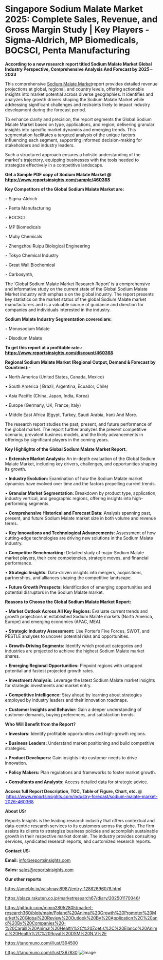 # Singapore Sodium Malate Market 2025: Complete Sales, Revenue, and Gross Margin Study | Key Players - Sigma-Aldrich, MP Biomedicals, BOCSCI, Penta Manufacturing

<strong>According to a new research report titled Sodium Malate Market Global Industry Perspective, Comprehensive Analysis And Forecast by 2025 – 2033</strong>

This comprehensive <a href=https://www.reportsinsights.com/sample/460368>Sodium Malate Market</a>report provides detailed revenue projections at global, regional, and country levels, offering actionable insights into market potential across diverse geographies. It identifies and analyzes key growth drivers shaping the Sodium Malate Market while addressing significant challenges and restraints likely to impact industry development during the forecast period.

To enhance clarity and precision, the report segments the Global Sodium Malate Market based on type, applications, and region, delivering granular insights into specific market dynamics and emerging trends. This segmentation facilitates a targeted analysis of the unique factors influencing each segment, supporting informed decision-making for stakeholders and industry leaders.

Such a structured approach ensures a holistic understanding of the market's trajectory, equipping businesses with the tools needed to strategize effectively in a competitive landscape.

<strong>Get a Sample PDF copy of Sodium Malate Market </strong><strong>@<a href=https://www.reportsinsights.com/sample/460368 style=color:#0000ff;> https://www.reportsinsights.com/sample/460368</a></strong></font>

<strong>Key Competitors of the Global Sodium Malate Market are:</strong>

‣ Sigma-Aldrich

‣ Penta Manufacturing

‣ BOCSCI

‣ MP Biomedicals

‣ Muby Chemicals

‣ Zhengzhou Ruipu Biological Engineering

‣ Tokyo Chemical Industry

‣ Great Wall Biochemical

‣ Carbosynth,

The ‘Global Sodium Malate Market Research Report’ is a comprehensive and informative study on the current state of the Global Sodium Malate Market industry with emphasis on the global industry. The report presents key statistics on the market status of the global Sodium Malate market manufacturers and is a valuable source of guidance and direction for companies and individuals interested in the industry.

<strong>Sodium Malate Industry Segmentation covered are:</strong>

‣ Monosodium Malate

‣ Disodium Malate

<strong>To get this report at a profitable rate.: <a href=https://www.reportsinsights.com/discount/460368 style=color:#0000ff;>https://www.reportsinsights.com/discount/460368</a></strong></font>

<strong>Regional Sodium Malate Market (Regional Output, Demand &amp; Forecast by Countries):-</strong>

• North America (United States, Canada, Mexico)

• South America ( Brazil, Argentina, Ecuador, Chile)

• Asia Pacific (China, Japan, India, Korea)

• Europe (Germany, UK, France, Italy)

• Middle East Africa (Egypt, Turkey, Saudi Arabia, Iran) And More.

The research report studies the past, present, and future performance of the global market. The report further analyzes the present competitive scenario, prevalent business models, and the likely advancements in offerings by significant players in the coming years.

<strong>Key Highlights of the Global Sodium Malate Market Report:</strong>

• <strong>Extensive Market Analysis:</strong> An in-depth evaluation of the Global Sodium Malate Market, including key drivers, challenges, and opportunities shaping its growth.

• <strong>Industry Evolution:</strong> Examination of how the Sodium Malate market dynamics have evolved over time and the factors propelling current trends.

• <strong>Granular Market Segmentation:</strong> Breakdown by product type, application, industry vertical, and geographic regions, offering insights into high-performing segments.

• <strong>Comprehensive Historical and Forecast Data:</strong> Analysis spanning past, present, and future Sodium Malate market size in both volume and revenue terms.

• <strong>Key Innovations and Technological Advancements:</strong> Assessment of how cutting-edge technologies are driving new solutions in the Sodium Malate industry.

• <strong>Competitor Benchmarking:</strong> Detailed study of major Sodium Malate market players, their core competencies, strategic moves, and financial performance.

• <strong>Strategic Insights:</strong> Data-driven insights into mergers, acquisitions, partnerships, and alliances shaping the competitive landscape.

• <strong>Future Growth Prospects:</strong> Identification of emerging opportunities and potential disruptors in the Sodium Malate market.

<strong>Reasons to Choose the Global Sodium Malate Market Report:</strong>

• <strong>Market Outlook Across All Key Regions:</strong> Evaluate current trends and growth projections in established Sodium Malate markets (North America, Europe) and emerging economies (APAC, MEA).

• <strong>Strategic Industry Assessment:</strong> Use Porter’s Five Forces, SWOT, and PESTLE analyses to uncover potential risks and opportunities.

• <strong>Growth-Driving Segments:</strong> Identify which product categories and industries are projected to achieve the highest Sodium Malate market shares.

• <strong>Emerging Regional Opportunities:</strong> Pinpoint regions with untapped potential and fastest projected growth rates.

• <strong>Investment Analysis:</strong> Leverage the latest Sodium Malate market insights for strategic investments and market entry.

• <strong>Competitive Intelligence:</strong> Stay ahead by learning about strategies employed by industry leaders and their innovation roadmaps.

• <strong>Customer Insights and Behavior:</strong> Gain a deeper understanding of customer demands, buying preferences, and satisfaction trends.

<strong>Who Will Benefit from the Report?</strong>

• <strong>Investors:</strong> Identify profitable opportunities and high-growth regions.

• <strong>Business Leaders:</strong> Understand market positioning and build competitive strategies.

• <strong>Product Developers:</strong> Gain insights into customer needs to drive innovation.

• <strong>Policy Makers:</strong> Plan regulations and frameworks to foster market growth.

• <strong>Consultants and Analysts:</strong> Access detailed data for strategic advice.
</ul>
<strong>Access full Report Description, TOC, Table of Figure, Chart, etc. </strong>@  <a href=https://www.reportsinsights.com/industry-forecast/sodium-malate-market-2026-460368 style=color:#0000ff;>https://www.reportsinsights.com/industry-forecast/sodium-malate-market-2026-460368</a></font>

<strong><strong>About US</strong>:</strong>

Reports Insights is the leading research industry that offers contextual and data-centric research services to its customers across the globe. The firm assists its clients to strategize business policies and accomplish sustainable growth in their respective market domain. The industry provides consulting services, syndicated research reports, and customized research reports.

<strong>Contact US:</strong>

<p class=""""><b>Email:</b> <a href=mailto:info@reportsinsights.com>info@reportsinsights.com</a></p>
<p class=""""><b>Sales:</b> <a href=mailto:sales@reportsinsights.com>sales@reportsinsights.com</a></p>

<strong>Our other reports</strong>

<a href=https://ameblo.jp/vaishnavi8987/entry-12882696078.html>https://ameblo.jp/vaishnavi8987/entry-12882696078.html</a>

<a href=https://plaza.rakuten.co.jp/marketresearch67/diary/202501170046/>https://plaza.rakuten.co.jp/marketresearch67/diary/202501170046/</a>

<a href=https://github.com/mmm28052805/market-research360/blob/main/Poland%20Animal%20Growth%20Promoter%20Market%20Global%20Review%20Outlook%20By%20Application%2C%20and%20By%20Companies%20-%20Cargill%20Animal%20Health%2C%20Zoetis%2C%20Elanco%20Animal%20Health%2C%20Royal%20DSM%20N.V%2E>https://github.com/mmm28052805/market-research360/blob/main/Poland%20Animal%20Growth%20Promoter%20Market%20Global%20Review%20Outlook%20By%20Application%2C%20and%20By%20Companies%20-%20Cargill%20Animal%20Health%2C%20Zoetis%2C%20Elanco%20Animal%20Health%2C%20Royal%20DSM%20N.V%2E</a>

<a href=https://tanomuno.com/illust/394500>https://tanomuno.com/illust/394500</a>

<a href=https://tanomuno.com/illust/397830>https://tanomuno.com/illust/397830</a>
![image](https://github.com/user-attachments/assets/b935b832-4a31-4411-8313-215e3a35f01e)
